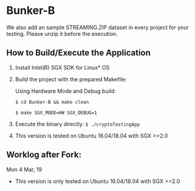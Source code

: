 # Bunker-B


We also add an sample STREAMING.ZIP dataset in every project for your testing.
Please unzip it before the execution.

## How to Build/Execute the Application 

1. Install Intel(R) SGX SDK for Linux* OS

2. Build the project with the prepared Makefile:

   Using Hardware Mode and Debug build:
   
      ``$ cd Bunker-B && make clean``
      
      ``$ make SGX_MODE=HW SGX_DEBUG=1``

3. Execute the binary directly:
   `
     $ ./cryptoTestingApp
   `

4. This version is tested on Ubuntu 16.04/18.04 with SGX >=2.0

## Worklog after Fork:

Mon 4 Mar, 19

- This version is only tested on Ubuntu 16.04/18.04 with SGX >=2.0
